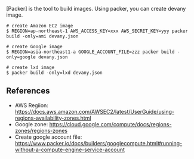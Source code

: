 [Packer] is the tool to build images. Using packer, you can create devany image.

```
# create Amazon EC2 image
$ REGION=ap-northeast-1 AWS_ACCESS_KEY=xxx AWS_SECRET_KEY=yyy packer build -only=ami devany.json

# create Google image
$ REGION=asia-northeast1-a GOOGLE_ACCOUNT_FILE=zzz packer build -only=google devany.json

# create lxd image
$ packer build -only=lxd devany.json
```

## References

* AWS Regiion: https://docs.aws.amazon.com/AWSEC2/latest/UserGuide/using-regions-availability-zones.html
* Google zone: https://cloud.google.com/compute/docs/regions-zones/regions-zones
* Create google account file: https://www.packer.io/docs/builders/googlecompute.html#running-without-a-compute-engine-service-account  
